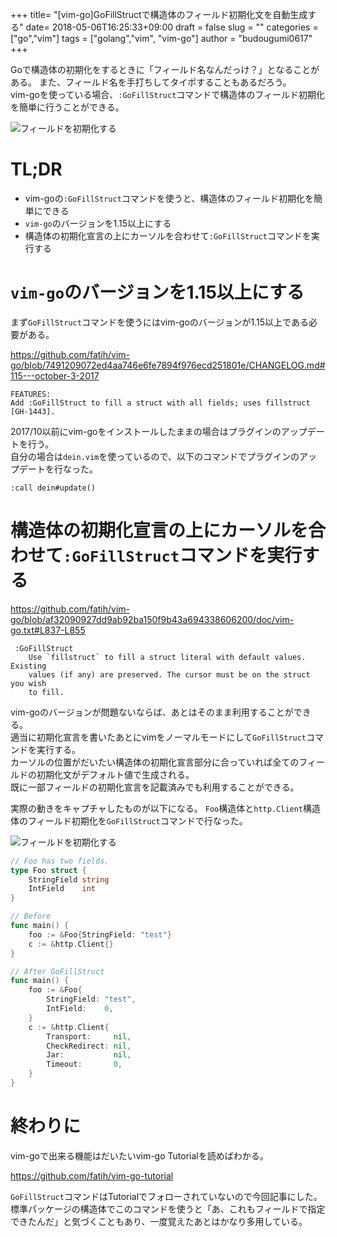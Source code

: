 +++
title= "[vim-go]GoFillStructで構造体のフィールド初期化文を自動生成する"
date= 2018-05-06T16:25:33+09:00
draft = false
slug = ""
categories = ["go","vim"]
tags = ["golang","vim", "vim-go"]
author = "budougumi0617"
+++

Goで構造体の初期化をするときに「フィールド名なんだっけ？」となることがある。
また、フィールド名を手打ちしてタイポすることもあるだろう。  
vim-goを使っている場合、`:GoFillStruct`コマンドで構造体のフィールド初期化を簡単に行うことができる。


![フィールドを初期化する](/2018/05/fillstruct.gif)

# TL;DR
- vim-goの`:GoFillStruct`コマンドを使うと、構造体のフィールド初期化を簡単にできる
- `vim-go`のバージョンを1.15以上にする
-  構造体の初期化宣言の上にカーソルを合わせて`:GoFillStruct`コマンドを実行する


# `vim-go`のバージョンを1.15以上にする
まず`GoFillStruct`コマンドを使うにはvim-goのバージョンが1.15以上である必要がある。

https://github.com/fatih/vim-go/blob/7491209072ed4aa746e6fe7894f976ecd251801e/CHANGELOG.md#115---october-3-2017

```
FEATURES:
Add :GoFillStruct to fill a struct with all fields; uses fillstruct [GH-1443].
```

2017/10以前にvim-goをインストールしたままの場合はプラグインのアップデートを行う。  
自分の場合は`dein.vim`を使っているので、以下のコマンドでプラグインのアップデートを行なった。

```
:call dein#update()
```

#  構造体の初期化宣言の上にカーソルを合わせて`:GoFillStruct`コマンドを実行する
https://github.com/fatih/vim-go/blob/af32090927dd9ab92ba150f9b43a694338606200/doc/vim-go.txt#L837-L855

```
 :GoFillStruct
    Use `fillstruct` to fill a struct literal with default values. Existing
    values (if any) are preserved. The cursor must be on the struct you wish
    to fill.
```


vim-goのバージョンが問題ないならば、あとはそのまま利用することができる。  
適当に初期化宣言を書いたあとにvimをノーマルモードにして`GoFillStruct`コマンドを実行する。  
カーソルの位置がだいたい構造体の初期化宣言部分に合っていれば全てのフィールドの初期化文がデフォルト値で生成される。  
既に一部フィールドの初期化宣言を記載済みでも利用することができる。

実際の動きをキャプチャしたものが以下になる。
`Foo`構造体と`http.Client`構造体のフィールド初期化を`GoFillStruct`コマンドで行なった。

![フィールドを初期化する](/2018/05/fillstruct.gif)

```go
// Foo has two fields.
type Foo struct {
    StringField string
    IntField    int
}

// Before
func main() {
    foo := &Foo{StringField: "test"}
    c := &http.Client{}
}

// After GoFillStruct
func main() {
    foo := &Foo{
        StringField: "test",
        IntField:    0,
    }
    c := &http.Client{
        Transport:     nil,
        CheckRedirect: nil,
        Jar:           nil,
        Timeout:       0,
    }
}
```

# 終わりに
vim-goで出来る機能はだいたいvim-go Tutorialを読めばわかる。

https://github.com/fatih/vim-go-tutorial


`GoFillStruct`コマンドはTutorialでフォローされていないので今回記事にした。
標準パッケージの構造体でこのコマンドを使うと「あ、これもフィールドで指定できたんだ」と気づくこともあり、一度覚えたあとはかなり多用している。

